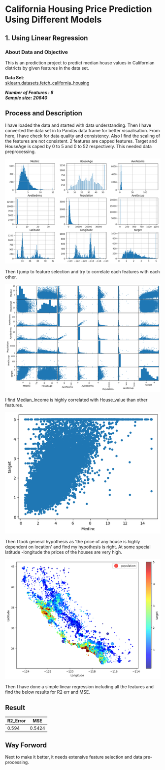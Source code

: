 # California Housing Price Prediction Using Different Models
## 1. Using Linear Regression
### About Data and Objective
This is an prediction project to predict median house values in Californian districts by given features in the data set.


**Data Set**: <br/>
[sklearn.datasets.fetch_california_housing](https://github.com/skp163/California_Housing_Price_Prediction/blob/main/Images/Feature%20Description.png)

***Number of Features : 8*** <br/>
***Sample size: 20640***

## Process and Description
I have loaded the data and started with data understanding. 
Then I have converted the data set in to Pandas data frame for better visualisation. 
From here, I have check for data quality and  consistency.
Also I find the scaling of the features are not consistent. 2 features are capped features.  Target and HouseAge is caped by 0 to 5 and 0 to 52 respectively. This needed data preprocessing.

![Features Description](https://github.com/skp163/California_Housing_Price_Prediction/blob/main/Images/Feature%20Description.png)


Then I jump to feature selection and try to correlate each features with each other.

![Features Correlation](https://github.com/skp163/California_Housing_Price_Prediction/blob/main/Images/Features%20Correlation.png)



I find Median_Income is highly correlated with House_value than other features.

![Median_Income is highly correlated with house price](https://github.com/skp163/California_Housing_Price_Prediction/blob/main/Images/Housing%20price%20by%20Income.png)



Then I took general hypothesis as 'the price of any house is highly dependent on location' and find my hypothesis is right. At some special latitude -longitude the prices of the houses are very high.

![Location Vs Housing Price](https://github.com/skp163/California_Housing_Price_Prediction/blob/main/Images/HousingPrice%20By%20Loc.png)


Then I have done a simple linear regression including all the features and find the below results for R2 err and MSE. 

Result
-----

|R2_Error|  MSE  |
|--------|-------|
| 0.594  | 0.5424|

## Way Forword
Next to make it better, it needs extensive feature selection and data pre-processing.


